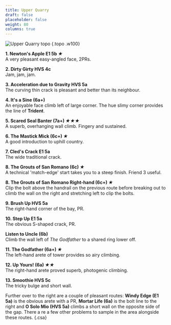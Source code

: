 ```yaml
---
title: Upper Quarry
draft: false
placeholder: false
weight: 80
columns: true
---
```



![Upper Quarry topo](/img/south-wales/south-east-sandstone/BANTER.gif)
{.topo .w100}

**1. Newton's Apple E1 5b *★***  
A very pleasant easy-angled face, 2PRs.

**2. Dirty Girty HVS 4c**  
Jam, jam, jam.

**3. Acceleration due to Gravity HVS 5a**  
The curving thin crack is pleasant and better than its neighbour.

**4. It's a Sine (6a+)**  
An enjoyable face climb left of large corner.  The hue slimy corner provides the line of **Trident**.

**5. Scared Seal Banter (7a+) *★★★***  
A superb, overhanging wall climb. Fingery and sustained.

**6. The Mastick Mick (6c+) *★***  
A good introduction to uphill country.

**7. Cled's Crack E1 5a**  
The wide traditional crack.

**8. The Grouts of San Romano (6c) *★***  
A technical 'match-edge' start takes you to a steep finish. Friend 3 useful.

**8. The Grouts of San Romano Right-hand (6c+) *★***  
Clip the bolt above the handrail on the previous route before breaking out to climb the wall on the right and stretching left to clip the bolts.

**9. Brush Up HVS 5a**  
The right-hand corner of the bay, PR.

**10. Step Up E1 5a**  
The obvious S-shaped crack, PR.

**Listen to Uncle (6b)**  
Climb the wall left of *The Godfather* to a shared ring lower off.

**11. The Godfather (6a+) *★***  
The left-hand arete of tower provides so airy climbing.

**12. Up Yours! (6a) *★★***  
The right-hand arete proved superb, photogenic climbing.

**13. Smoothie HVS 5c**  
The tricky bulge and short wall.

Further over to the right are a couple of pleasant routes: **Windy Edge (E1 5a)** is the obvious arete with a PR, **Mortar Life (6a)** is the bolt line to the right and **O Solo Mio (HVS 5a)** climbs a short wall on the opposite side of the gap. There a re a few other problems to sample in the area alongside these routes.
{.csa}


